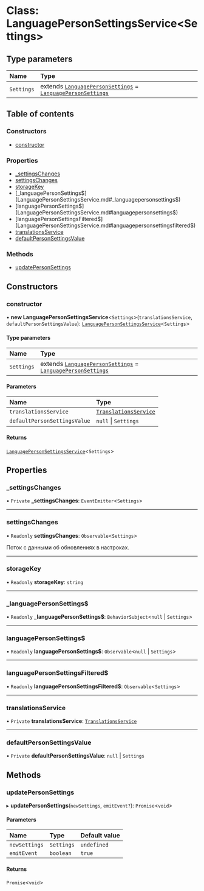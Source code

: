 # Class: LanguagePersonSettingsService\<Settings\>

## Type parameters

| Name | Type |
| :------ | :------ |
| `Settings` | extends [`LanguagePersonSettings`](../interfaces/LanguagePersonSettings.md) = [`LanguagePersonSettings`](../interfaces/LanguagePersonSettings.md) |

## Table of contents

### Constructors

- [constructor](LanguagePersonSettingsService.md#constructor)

### Properties

- [\_settingsChanges](LanguagePersonSettingsService.md#_settingschanges)
- [settingsChanges](LanguagePersonSettingsService.md#settingschanges)
- [storageKey](LanguagePersonSettingsService.md#storagekey)
- [\_languagePersonSettings$](LanguagePersonSettingsService.md#_languagepersonsettings$)
- [languagePersonSettings$](LanguagePersonSettingsService.md#languagepersonsettings$)
- [languagePersonSettingsFiltered$](LanguagePersonSettingsService.md#languagepersonsettingsfiltered$)
- [translationsService](LanguagePersonSettingsService.md#translationsservice)
- [defaultPersonSettingsValue](LanguagePersonSettingsService.md#defaultpersonsettingsvalue)

### Methods

- [updatePersonSettings](LanguagePersonSettingsService.md#updatepersonsettings)

## Constructors

### constructor

• **new LanguagePersonSettingsService**\<`Settings`\>(`translationsService`, `defaultPersonSettingsValue`): [`LanguagePersonSettingsService`](LanguagePersonSettingsService.md)\<`Settings`\>

#### Type parameters

| Name | Type |
| :------ | :------ |
| `Settings` | extends [`LanguagePersonSettings`](../interfaces/LanguagePersonSettings.md) = [`LanguagePersonSettings`](../interfaces/LanguagePersonSettings.md) |

#### Parameters

| Name | Type |
| :------ | :------ |
| `translationsService` | [`TranslationsService`](TranslationsService.md) |
| `defaultPersonSettingsValue` | ``null`` \| `Settings` |

#### Returns

[`LanguagePersonSettingsService`](LanguagePersonSettingsService.md)\<`Settings`\>

## Properties

### \_settingsChanges

• `Private` **\_settingsChanges**: `EventEmitter`\<`Settings`\>

___

### settingsChanges

• `Readonly` **settingsChanges**: `Observable`\<`Settings`\>

Поток с данными об обновлениях в настроках.

___

### storageKey

• `Readonly` **storageKey**: `string`

___

### \_languagePersonSettings$

• `Readonly` **\_languagePersonSettings$**: `BehaviorSubject`\<``null`` \| `Settings`\>

___

### languagePersonSettings$

• `Readonly` **languagePersonSettings$**: `Observable`\<``null`` \| `Settings`\>

___

### languagePersonSettingsFiltered$

• `Readonly` **languagePersonSettingsFiltered$**: `Observable`\<`Settings`\>

___

### translationsService

• `Private` **translationsService**: [`TranslationsService`](TranslationsService.md)

___

### defaultPersonSettingsValue

• `Private` **defaultPersonSettingsValue**: ``null`` \| `Settings`

## Methods

### updatePersonSettings

▸ **updatePersonSettings**(`newSettings`, `emitEvent?`): `Promise`\<`void`\>

#### Parameters

| Name | Type | Default value |
| :------ | :------ | :------ |
| `newSettings` | `Settings` | `undefined` |
| `emitEvent` | `boolean` | `true` |

#### Returns

`Promise`\<`void`\>
